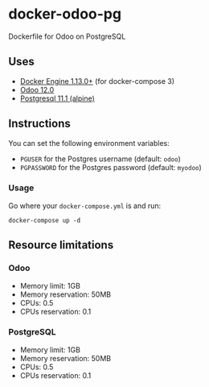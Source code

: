 # docker-odoo-pg
Dockerfile for Odoo on PostgreSQL


## Uses

 * [Docker Engine 1.13.0+](https://www.docker.com/get-started) (for docker-compose 3)
 * [Odoo 12.0](https://hub.docker.com/_/odoo/)
 * [Postgresql 11.1 (alpine)](https://hub.docker.com/_/postgres/)

## Instructions

You can set the following environment variables:

 * `PGUSER` for the Postgres username (default: `odoo`)
 * `PGPASSWORD` for the Postgres password (default: `myodoo`)

### Usage

Go where your `docker-compose.yml` is and run:

    docker-compose up -d
 
## Resource limitations

### Odoo

 * Memory limit: 1GB
 * Memory reservation: 50MB
 * CPUs: 0.5
 * CPUs reservation: 0.1

### PostgreSQL

 * Memory limit: 1GB
 * Memory reservation: 50MB
 * CPUs: 0.5
 * CPUs reservation: 0.1
